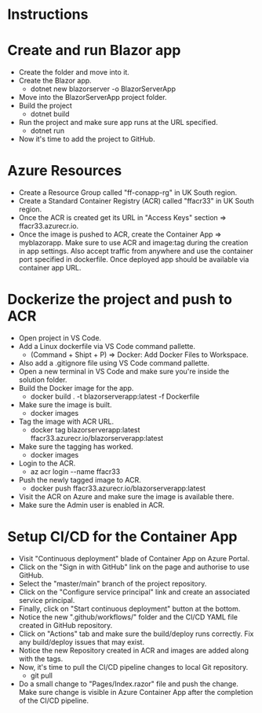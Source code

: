 Instructions
============

Create and run Blazor app
=========================
- Create the folder and move into it.
- Create the Blazor app.
  - dotnet new blazorserver -o BlazorServerApp
- Move into the BlazorServerApp project folder.
- Build the project
  - dotnet build
- Run the project and make sure app runs at the URL specified.
  - dotnet run
- Now it's time to add the project to GitHub.

Azure Resources
===============
- Create a Resource Group called "ff-conapp-rg" in UK South region.
- Create a Standard Container Registry (ACR) called "ffacr33" in UK South region.
- Once the ACR is created get its URL in "Access Keys" section => ffacr33.azurecr.io.
- Once the image is pushed to ACR, create the Container App => myblazorapp. Make sure to use ACR and image:tag during the creation in app settings. Also accept traffic from anywhere and use the container port specified in dockerfile. Once deployed app should be available via container app URL.

Dockerize the project and push to ACR
=====================================
- Open project in VS Code.
- Add a Linux dockerfile via VS Code command pallette.
  - (Command + Shipt + P) => Docker: Add Docker Files to Workspace.
- Also add a .gitignore file using VS Code command pallette.
- Open a new terminal in VS Code and make sure you're inside the solution folder.
- Build the Docker image for the app.
  - docker build . -t blazorserverapp:latest -f Dockerfile
- Make sure the image is built.
  - docker images
- Tag the image with ACR URL.
  - docker tag blazorserverapp:latest ffacr33.azurecr.io/blazorserverapp:latest
- Make sure the tagging has worked.
  - docker images
- Login to the ACR.
  - az acr login --name ffacr33
- Push the newly tagged image to ACR.
  - docker push ffacr33.azurecr.io/blazorserverapp:latest
- Visit the ACR on Azure and make sure the image is available there.
- Make sure the Admin user is enabled in ACR.

Setup CI/CD for the Container App
=================================
- Visit "Continuous deployment" blade of Container App on Azure Portal.
- Click on the "Sign in with GitHub" link on the page and authorise to use GitHub.
- Select the "master/main" branch of the project repository.
- Click on the "Configure service principal" link and create an associated service principal.
- Finally, click on "Start continuous deployment" button at the bottom.
- Notice the new ".github/workflows/" folder and the CI/CD YAML file created in GitHub repository.
- Click on "Actions" tab and make sure the build/deploy runs correctly. Fix any build/deploy issues that may exist.
- Notice the new Repository created in ACR and images are added along with the tags.
- Now, it's time to pull the CI/CD pipeline changes to local Git repository.
  - git pull
- Do a small change to "Pages/Index.razor" file and push the change. Make sure change is visible in  Azure Container App after the completion of the CI/CD pipeline.